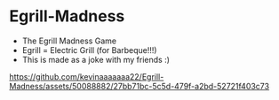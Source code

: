 # Egrill-Madness
- The Egrill Madness Game
- Egrill = Electric Grill (for Barbeque!!!)
- This is made as a joke with my friends :)

https://github.com/kevinaaaaaaa22/Egrill-Madness/assets/50088882/27bb71bc-5c5d-479f-a2bd-52721f403c73


